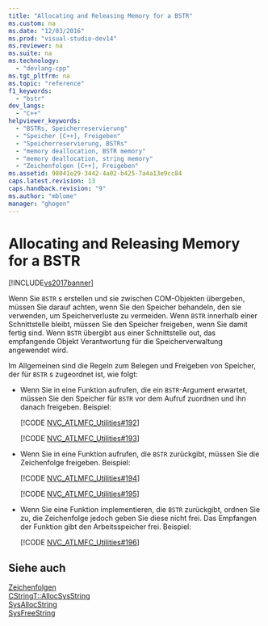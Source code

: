 ```yaml
---
title: "Allocating and Releasing Memory for a BSTR"
ms.custom: na
ms.date: "12/03/2016"
ms.prod: "visual-studio-dev14"
ms.reviewer: na
ms.suite: na
ms.technology: 
  - "devlang-cpp"
ms.tgt_pltfrm: na
ms.topic: "reference"
f1_keywords: 
  - "bstr"
dev_langs: 
  - "C++"
helpviewer_keywords: 
  - "BSTRs, Speicherreservierung"
  - "Speicher [C++], Freigeben"
  - "Speicherreservierung, BSTRs"
  - "memory deallocation, BSTR memory"
  - "memory deallocation, string memory"
  - "Zeichenfolgen [C++], Freigeben"
ms.assetid: 98041e29-3442-4a02-b425-7a4a13e9cc84
caps.latest.revision: 13
caps.handback.revision: "9"
ms.author: "mblome"
manager: "ghogen"
---
```

# Allocating and Releasing Memory for a BSTR
[!INCLUDE[vs2017banner](../assembler/inline/includes/vs2017banner.md)]

Wenn Sie `BSTR` s erstellen und sie zwischen COM\-Objekten übergeben, müssen Sie darauf achten, wenn Sie den Speicher behandeln, den sie verwenden, um Speicherverluste zu vermeiden.  Wenn `BSTR` innerhalb einer Schnittstelle bleibt, müssen Sie den Speicher freigeben, wenn Sie damit fertig sind.  Wenn `BSTR` übergibt aus einer Schnittstelle out, das empfangende Objekt Verantwortung für die Speicherverwaltung angewendet wird.  
  
 Im Allgemeinen sind die Regeln zum Belegen und Freigeben von Speicher, der für `BSTR` s zugeordnet ist, wie folgt:  
  
-   Wenn Sie in eine Funktion aufrufen, die ein `BSTR`\-Argument erwartet, müssen Sie den Speicher für `BSTR` vor dem Aufruf zuordnen und ihn danach freigeben.  Beispiel:  
  
     [!CODE [NVC_ATLMFC_Utilities#192](../CodeSnippet/VS_Snippets_Cpp/NVC_ATLMFC_Utilities#192)]  
  
     [!CODE [NVC_ATLMFC_Utilities#193](../CodeSnippet/VS_Snippets_Cpp/NVC_ATLMFC_Utilities#193)]  
  
-   Wenn Sie in eine Funktion aufrufen, die `BSTR` zurückgibt, müssen Sie die Zeichenfolge freigeben.  Beispiel:  
  
     [!CODE [NVC_ATLMFC_Utilities#194](../CodeSnippet/VS_Snippets_Cpp/NVC_ATLMFC_Utilities#194)]  
  
     [!CODE [NVC_ATLMFC_Utilities#195](../CodeSnippet/VS_Snippets_Cpp/NVC_ATLMFC_Utilities#195)]  
  
-   Wenn Sie eine Funktion implementieren, die `BSTR` zurückgibt, ordnen Sie zu, die Zeichenfolge jedoch geben Sie diese nicht frei.  Das Empfangen der Funktion gibt den Arbeitsspeicher frei.  Beispiel:  
  
     [!CODE [NVC_ATLMFC_Utilities#196](../CodeSnippet/VS_Snippets_Cpp/NVC_ATLMFC_Utilities#196)]  
  
## Siehe auch  
 [Zeichenfolgen](../atl-mfc-shared/strings-atl-mfc.md)   
 [CStringT::AllocSysString](../Topic/CStringT::AllocSysString.md)   
 [SysAllocString](assetId:///9e0437a2-9b4a-4576-88b0-5cb9d08ca29b)   
 [SysFreeString](assetId:///8f230ee3-5f6e-4cb9-a910-9c90b754dcd3)
